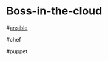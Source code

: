 # Boss-in-the-cloud

#[ansible](https://github.com/judeaugustinej/Boss-in-the-cloud/tree/master/Ansible)

#chef

#puppet
